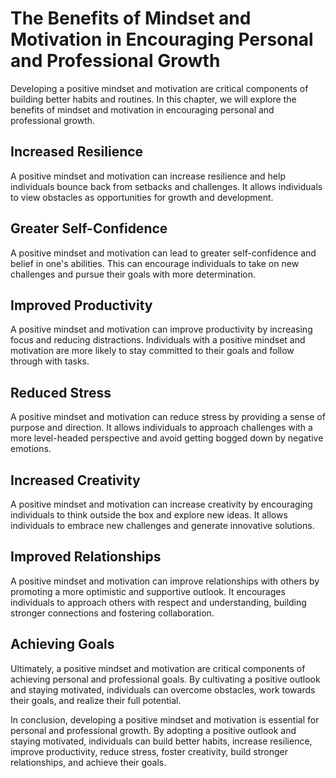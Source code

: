 The Benefits of Mindset and Motivation in Encouraging Personal and Professional Growth
=========================================================================================================================

Developing a positive mindset and motivation are critical components of building better habits and routines. In this chapter, we will explore the benefits of mindset and motivation in encouraging personal and professional growth.

Increased Resilience
--------------------

A positive mindset and motivation can increase resilience and help individuals bounce back from setbacks and challenges. It allows individuals to view obstacles as opportunities for growth and development.

Greater Self-Confidence
-----------------------

A positive mindset and motivation can lead to greater self-confidence and belief in one's abilities. This can encourage individuals to take on new challenges and pursue their goals with more determination.

Improved Productivity
---------------------

A positive mindset and motivation can improve productivity by increasing focus and reducing distractions. Individuals with a positive mindset and motivation are more likely to stay committed to their goals and follow through with tasks.

Reduced Stress
--------------

A positive mindset and motivation can reduce stress by providing a sense of purpose and direction. It allows individuals to approach challenges with a more level-headed perspective and avoid getting bogged down by negative emotions.

Increased Creativity
--------------------

A positive mindset and motivation can increase creativity by encouraging individuals to think outside the box and explore new ideas. It allows individuals to embrace new challenges and generate innovative solutions.

Improved Relationships
----------------------

A positive mindset and motivation can improve relationships with others by promoting a more optimistic and supportive outlook. It encourages individuals to approach others with respect and understanding, building stronger connections and fostering collaboration.

Achieving Goals
---------------

Ultimately, a positive mindset and motivation are critical components of achieving personal and professional goals. By cultivating a positive outlook and staying motivated, individuals can overcome obstacles, work towards their goals, and realize their full potential.

In conclusion, developing a positive mindset and motivation is essential for personal and professional growth. By adopting a positive outlook and staying motivated, individuals can build better habits, increase resilience, improve productivity, reduce stress, foster creativity, build stronger relationships, and achieve their goals.
